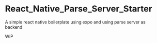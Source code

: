 # React_Native_Parse_Server_Starter
A simple react native boilerplate using expo and using parse server as backend 

WIP
